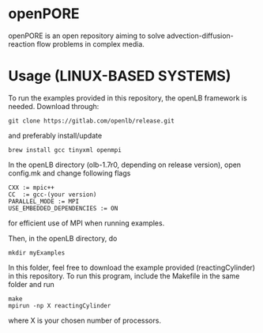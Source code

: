 # openPORE
openPORE is an open repository aiming to solve advection-diffusion-reaction flow problems in complex media. 

# Usage (LINUX-BASED SYSTEMS) 
To run the examples provided in this repository, the openLB framework is needed. Download through:
~~~
git clone https://gitlab.com/openlb/release.git
~~~
and preferably install/update

~~~
brew install gcc tinyxml openmpi 
~~~

In the openLB directory (olb-1.7r0, depending on release version), open config.mk and change following flags

~~~
CXX := mpic++
CC  := gcc-(your version)
PARALLEL_MODE := MPI
USE_EMBEDDED_DEPENDENCIES := ON
~~~

for efficient use of MPI when running examples.

Then, in the openLB directory, do

~~~
mkdir myExamples
~~~

In this folder, feel free to download the example provided (reactingCylinder) in this repository. To run this program, include the Makefile in the same folder and run 
~~~
make
mpirun -np X reactingCylinder
~~~
where X is your chosen number of processors. 





